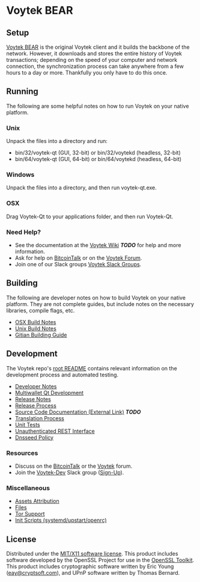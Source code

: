 Voytek BEAR
=====================

Setup
---------------------
[Voytek BEAR](http://voytek.fund/wallet) is the original Voytek client and it builds the backbone of the network. However, it downloads and stores the entire history of Voytek transactions; depending on the speed of your computer and network connection, the synchronization process can take anywhere from a few hours to a day or more. Thankfully you only have to do this once.

Running
---------------------
The following are some helpful notes on how to run Voytek on your native platform.

### Unix

Unpack the files into a directory and run:

- bin/32/voytek-qt (GUI, 32-bit) or bin/32/voytekd (headless, 32-bit)
- bin/64/voytek-qt (GUI, 64-bit) or bin/64/voytekd (headless, 64-bit)

### Windows

Unpack the files into a directory, and then run voytek-qt.exe.

### OSX

Drag Voytek-Qt to your applications folder, and then run Voytek-Qt.

### Need Help?

* See the documentation at the [Voytek Wiki](https://en.bitcoin.it/wiki/Main_Page) ***TODO***
for help and more information.
* Ask for help on [BitcoinTalk](https://bitcointalk.org/index.php?topic=1262920.0) or on the [Voytek Forum](http://forum.voytek.fund/).
* Join one of our Slack groups [Voytek Slack Groups](https://voytek.fund/slack-logins/).

Building
---------------------
The following are developer notes on how to build Voytek on your native platform. They are not complete guides, but include notes on the necessary libraries, compile flags, etc.

- [OSX Build Notes](build-osx.md)
- [Unix Build Notes](build-unix.md)
- [Gitian Building Guide](gitian-building.md)

Development
---------------------
The Voytek repo's [root README](https://github.com/Voytek-BEAR/Voytek/blob/master/README.md) contains relevant information on the development process and automated testing.

- [Developer Notes](developer-notes.md)
- [Multiwallet Qt Development](multiwallet-qt.md)
- [Release Notes](release-notes.md)
- [Release Process](release-process.md)
- [Source Code Documentation (External Link)](https://dev.visucore.com/bitcoin/doxygen/) ***TODO***
- [Translation Process](translation_process.md)
- [Unit Tests](unit-tests.md)
- [Unauthenticated REST Interface](REST-interface.md)
- [Dnsseed Policy](dnsseed-policy.md)

### Resources

* Discuss on the [BitcoinTalk](https://bitcointalk.org/index.php?topic=1262920.0) or the [Voytek](http://forum.voytek.fund/) forum.
* Join the [Voytek-Dev](https://voytek-dev.slack.com/) Slack group ([Sign-Up](https://voytek-dev.herokuapp.com/)).

### Miscellaneous
- [Assets Attribution](assets-attribution.md)
- [Files](files.md)
- [Tor Support](tor.md)
- [Init Scripts (systemd/upstart/openrc)](init.md)

License
---------------------
Distributed under the [MIT/X11 software license](http://www.opensource.org/licenses/mit-license.php).
This product includes software developed by the OpenSSL Project for use in the [OpenSSL Toolkit](https://www.openssl.org/). This product includes
cryptographic software written by Eric Young ([eay@cryptsoft.com](mailto:eay@cryptsoft.com)), and UPnP software written by Thomas Bernard.
